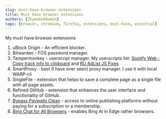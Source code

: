 ```yaml
---
slug: must-have-browser-extensions
title: Must have browser extensions
authors: [ZhymabekRoman]
tags: [browser, chromium, firefox, extensions, must-have, essential]
---
```


My must have browser extensions

<!--truncate-->

1. uBlock Origin - An efficient blocker.
2. Bitwarden - FOS password manager.
3. Tampermonkey - userscript manager. My userscripts list: [Spotify Web - Copy track info to clipboard](https://greasyfork.org/scripts/36788-spotify-web-copy-track-info-to-clipboard/code/Spotify%20Web%20-%20Copy%20track%20info%20to%20clipboard.user.js) and [RU AdList JS Fixes](https://greasyfork.org/scripts/19993-ru-adlist-js-fixes/code/RU%20AdList%20JS%20Fixes.user.js)
4. SmartProxy - best (I have ever seen) proxy manager. I use it with local WARP-cli
5. SingleFile - extension that helps to save a complete page as a single file with all page assets.
6. Refined GitHub - extension that enhances the user interface and functionality of GitHub.
7. [Bypass Paywalls Clean](https://gitlab.com/magnolia1234/bypass-paywalls-chrome-clean/) - access to online publishing platforms without paying for a subscription or a membership.
8. [Bing Chat for All Browsers](https://github.com/anaclumos/bing-chat-for-all-browsers) - enables Bing AI in Edge rather browsers.

